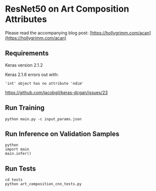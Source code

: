 # ResNet50 on Art Composition Attributes

Please read the accompanying blog post: [https://hollygrimm.com/acan](https://hollygrimm.com/acan)

## Requirements
Keras version 2.1.2

Keras 2.1.6 errors out with:
```
'int' object has no attribute 'ndim'
```
https://github.com/jacobgil/keras-dcgan/issues/23

## Run Training
```
python main.py -c input_params.json
```

## Run Inference on Validation Samples
```
python
import main
main.infer()
```

## Run Tests
```
cd tests
python art_composition_cnn_tests.py
```